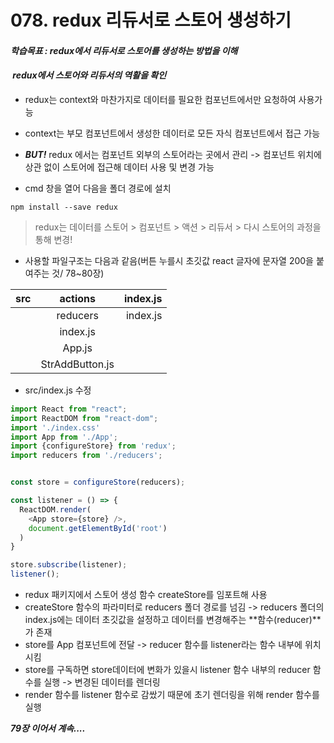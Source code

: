 # 078. redux 리듀서로 스토어 생성하기

#### **_학습목표 : redux에서 리듀서로 스토어를 생성하는 방법을 이해_**

####  **_redux에서 스토어와 리듀서의 역활을 확인_** 

-   redux는 context와 마찬가지로 데이터를 필요한 컴포넌트에서만 요청하여 사용가능
-   context는 부모 컴포넌트에서 생성한 데이터로 모든 자식 컴포넌트에서 접근 가능 
-   **_BUT!_** redux 에서는 컴포넌트 외부의 스토어라는 곳에서 관리 -> 컴포넌트 위치에 상관 없이 스토어에 접근해 데이터 사용 및 변경 가능

-   cmd 창을 열어 다음을 폴더 경로에 설치

```
npm install --save redux
```


>  redux는 데이터를 스토어 > 컴포넌트 > 액션 > 리듀서 > 다시 스토어의 과정을 통해 변경!

-    사용할 파일구조는 다음과 같음(버튼 누를시 초깃값 react 글자에 문자열 200을 붙여주는 것/ 78~80장)

|src|actions|index.js|
|:-|:-:|-:|
||reducers|index.js
||index.js|
||App.js|
||StrAddButton.js|


-   src/index.js 수정

```js
import React from "react";
import ReactDOM from "react-dom";
import './index.css'
import App from './App';
import {configureStore} from 'redux';
import reducers from './reducers';


const store = configureStore(reducers);

const listener = () => {
  ReactDOM.render(
    <App store={store} />,
    document.getElementById('root')
  ) 
}

store.subscribe(listener);
listener();
```

-   redux 패키지에서 스토어 생성 함수 createStore를 임포트해 사용
-   createStore 함수의 파라미터로 reducers 폴더 경로를 넘김 -> reducers 폴더의 index.js에는 데이터 초깃값을 설정하고 데이터를 변경해주는 **함수(reducer)**가 존재
-   store를 App 컴포넌트에 전달 -> reducer 함수를 listener라는 함수 내부에 위치시킴
-   store를 구독하면 store데이터에 변화가 있을시 listener 함수 내부의 reducer 함수를 실행 -> 변경된 데이터를 렌더링
-   render 함수를 listener 함수로 감쌌기 때문에 초기 렌더링을 위해 render 함수를 실행

**_79장 이어서 계속...._**
  
  

